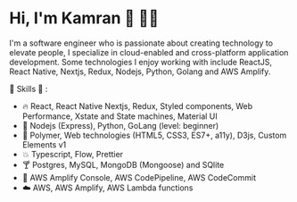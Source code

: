 # Hi, I'm Kamran 👋 👨‍💻

I'm a software engineer who is passionate about creating technology to elevate people, I specialize in cloud-enabled and cross-platform application development. Some technologies I enjoy working with include ReactJS, React Native, Nextjs, Redux, Nodejs, Python, Golang and AWS Amplify.

:tada: Skills :tada: :

- :fire:  React, React Native Nextjs, Redux, Styled components, Web Performance, Xstate and State machines, Material UI
- :snake:  Nodejs (Express), Python, GoLang (level: beginner)
- :police_car:  Polymer, Web technologies (HTML5, CSS3, ES7+, a11y), D3js, Custom Elements v1
- :boom:  Typescript, Flow, Prettier
- :cocktail:  Postgres, MySQL, MongoDB (Mongoose) and SQlite
- :battery:  AWS Amplify Console, AWS CodePipeline, AWS CodeCommit
- :cloud:  AWS, AWS Amplify, AWS Lambda functions
